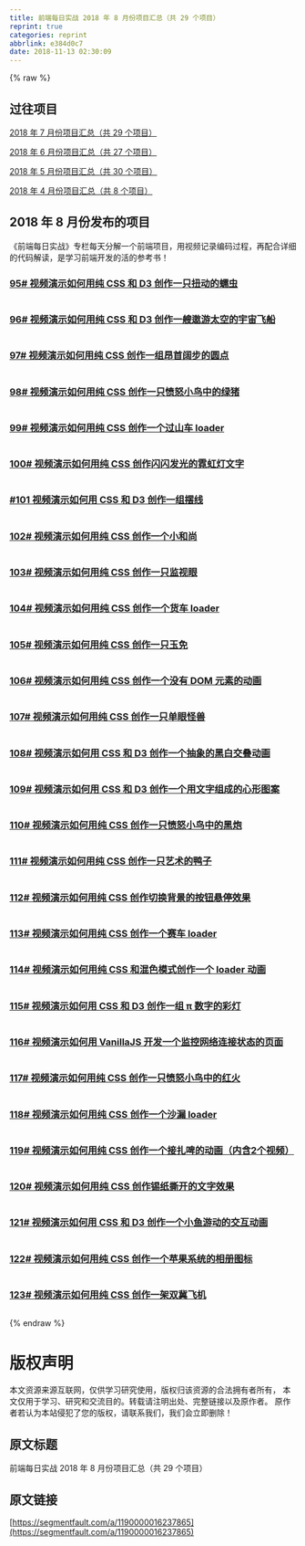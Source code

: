 ```yaml
---
title: 前端每日实战 2018 年 8 月份项目汇总（共 29 个项目）
reprint: true
categories: reprint
abbrlink: e384d0c7
date: 2018-11-13 02:30:09
---
```


{% raw %}
<h2>&#x8FC7;&#x5F80;&#x9879;&#x76EE;</h2><p><a href="https://segmentfault.com/a/1190000015958405">2018 &#x5E74; 7 &#x6708;&#x4EFD;&#x9879;&#x76EE;&#x6C47;&#x603B;&#xFF08;&#x5171; 29 &#x4E2A;&#x9879;&#x76EE;&#xFF09;</a></p><p><a href="https://segmentfault.com/a/1190000015439611">2018 &#x5E74; 6 &#x6708;&#x4EFD;&#x9879;&#x76EE;&#x6C47;&#x603B;&#xFF08;&#x5171; 27 &#x4E2A;&#x9879;&#x76EE;&#xFF09;</a></p><p><a href="https://segmentfault.com/a/1190000015440135">2018 &#x5E74; 5 &#x6708;&#x4EFD;&#x9879;&#x76EE;&#x6C47;&#x603B;&#xFF08;&#x5171; 30 &#x4E2A;&#x9879;&#x76EE;&#xFF09;</a></p><p><a href="https://segmentfault.com/a/1190000014675969">2018 &#x5E74; 4 &#x6708;&#x4EFD;&#x9879;&#x76EE;&#x6C47;&#x603B;&#xFF08;&#x5171; 8 &#x4E2A;&#x9879;&#x76EE;&#xFF09;</a></p><h2>2018 &#x5E74; 8 &#x6708;&#x4EFD;&#x53D1;&#x5E03;&#x7684;&#x9879;&#x76EE;</h2><p>&#x300A;&#x524D;&#x7AEF;&#x6BCF;&#x65E5;&#x5B9E;&#x6218;&#x300B;&#x4E13;&#x680F;&#x6BCF;&#x5929;&#x5206;&#x89E3;&#x4E00;&#x4E2A;&#x524D;&#x7AEF;&#x9879;&#x76EE;&#xFF0C;&#x7528;&#x89C6;&#x9891;&#x8BB0;&#x5F55;&#x7F16;&#x7801;&#x8FC7;&#x7A0B;&#xFF0C;&#x518D;&#x914D;&#x5408;&#x8BE6;&#x7EC6;&#x7684;&#x4EE3;&#x7801;&#x89E3;&#x8BFB;&#xFF0C;&#x662F;&#x5B66;&#x4E60;&#x524D;&#x7AEF;&#x5F00;&#x53D1;&#x7684;&#x6D3B;&#x7684;&#x53C2;&#x8003;&#x4E66;&#xFF01;</p><h3><a href="https://segmentfault.com/a/1190000015838476">95# &#x89C6;&#x9891;&#x6F14;&#x793A;&#x5982;&#x4F55;&#x7528;&#x7EAF; CSS &#x548C; D3 &#x521B;&#x4F5C;&#x4E00;&#x53EA;&#x626D;&#x52A8;&#x7684;&#x8815;&#x866B;</a></h3><p><span class="img-wrap"><img data-src="https://segmentfault.com/img/bVbeCtr?w=400&amp;h=301" src="https://static.alili.techhttps://segmentfault.com/img/bVbeCtr?w=400&amp;h=301" alt="" title=""></span></p><h3><a href="https://segmentfault.com/a/1190000015853738">96# &#x89C6;&#x9891;&#x6F14;&#x793A;&#x5982;&#x4F55;&#x7528;&#x7EAF; CSS &#x548C; D3 &#x521B;&#x4F5C;&#x4E00;&#x8258;&#x9068;&#x6E38;&#x592A;&#x7A7A;&#x7684;&#x5B87;&#x5B99;&#x98DE;&#x8239;</a></h3><p><span class="img-wrap"><img data-src="https://segmentfault.com/img/bVbeGrB?w=400&amp;h=301" src="https://static.alili.techhttps://segmentfault.com/img/bVbeGrB?w=400&amp;h=301" alt="" title=""></span></p><h3><a href="https://segmentfault.com/a/1190000015868445">97# &#x89C6;&#x9891;&#x6F14;&#x793A;&#x5982;&#x4F55;&#x7528;&#x7EAF; CSS &#x521B;&#x4F5C;&#x4E00;&#x7EC4;&#x6602;&#x9996;&#x9614;&#x6B65;&#x7684;&#x5706;&#x70B9;</a></h3><p><span class="img-wrap"><img data-src="https://segmentfault.com/img/bVbeKgO?w=400&amp;h=300" src="https://static.alili.techhttps://segmentfault.com/img/bVbeKgO?w=400&amp;h=300" alt="" title=""></span></p><h3><a href="https://segmentfault.com/a/1190000015909608">98# &#x89C6;&#x9891;&#x6F14;&#x793A;&#x5982;&#x4F55;&#x7528;&#x7EAF; CSS &#x521B;&#x4F5C;&#x4E00;&#x53EA;&#x6124;&#x6012;&#x5C0F;&#x9E1F;&#x4E2D;&#x7684;&#x7EFF;&#x732A;</a></h3><p><span class="img-wrap"><img data-src="https://segmentfault.com/img/bVbeUYJ?w=400&amp;h=300" src="https://static.alili.techhttps://segmentfault.com/img/bVbeUYJ?w=400&amp;h=300" alt="" title=""></span></p><h3><a href="https://segmentfault.com/a/1190000015924973">99# &#x89C6;&#x9891;&#x6F14;&#x793A;&#x5982;&#x4F55;&#x7528;&#x7EAF; CSS &#x521B;&#x4F5C;&#x4E00;&#x4E2A;&#x8FC7;&#x5C71;&#x8F66; loader</a></h3><p><span class="img-wrap"><img data-src="https://segmentfault.com/img/bVbeYYy?w=400&amp;h=300" src="https://static.alili.techhttps://segmentfault.com/img/bVbeYYy?w=400&amp;h=300" alt="" title=""></span></p><h3><a href="https://segmentfault.com/a/1190000015939758">100# &#x89C6;&#x9891;&#x6F14;&#x793A;&#x5982;&#x4F55;&#x7528;&#x7EAF; CSS &#x521B;&#x4F5C;&#x95EA;&#x95EA;&#x53D1;&#x5149;&#x7684;&#x9713;&#x8679;&#x706F;&#x6587;&#x5B57;</a></h3><p><span class="img-wrap"><img data-src="https://segmentfault.com/img/bVbe2O1?w=400&amp;h=299" src="https://static.alili.techhttps://segmentfault.com/img/bVbe2O1?w=400&amp;h=299" alt="" title=""></span></p><h3><a href="https://segmentfault.com/a/1190000015953665">#101 &#x89C6;&#x9891;&#x6F14;&#x793A;&#x5982;&#x4F55;&#x7528; CSS &#x548C; D3 &#x521B;&#x4F5C;&#x4E00;&#x7EC4;&#x6446;&#x7EBF;</a></h3><p><span class="img-wrap"><img data-src="https://segmentfault.com/img/bVbe6re?w=400&amp;h=301" src="https://static.alili.techhttps://segmentfault.com/img/bVbe6re?w=400&amp;h=301" alt="" title=""></span></p><h3><a href="https://segmentfault.com/a/1190000015966978">102# &#x89C6;&#x9891;&#x6F14;&#x793A;&#x5982;&#x4F55;&#x7528;&#x7EAF; CSS &#x521B;&#x4F5C;&#x4E00;&#x4E2A;&#x5C0F;&#x548C;&#x5C1A;</a></h3><p><span class="img-wrap"><img data-src="https://segmentfault.com/img/bVbe9T2?w=400&amp;h=300" src="https://static.alili.techhttps://segmentfault.com/img/bVbe9T2?w=400&amp;h=300" alt="" title=""></span></p><h3><a href="https://segmentfault.com/a/1190000015978181">103# &#x89C6;&#x9891;&#x6F14;&#x793A;&#x5982;&#x4F55;&#x7528;&#x7EAF; CSS &#x521B;&#x4F5C;&#x4E00;&#x53EA;&#x76D1;&#x89C6;&#x773C;</a></h3><p><span class="img-wrap"><img data-src="https://segmentfault.com/img/bVbfcOK?w=400&amp;h=300" src="https://static.alili.techhttps://segmentfault.com/img/bVbfcOK?w=400&amp;h=300" alt="" title=""></span></p><h3><a href="https://segmentfault.com/a/1190000015982054">104# &#x89C6;&#x9891;&#x6F14;&#x793A;&#x5982;&#x4F55;&#x7528;&#x7EAF; CSS &#x521B;&#x4F5C;&#x4E00;&#x4E2A;&#x8D27;&#x8F66; loader</a></h3><p><span class="img-wrap"><img data-src="https://segmentfault.com/img/bVbfdO7?w=400&amp;h=300" src="https://static.alili.techhttps://segmentfault.com/img/bVbfdO7?w=400&amp;h=300" alt="" title=""></span></p><h3><a href="https://segmentfault.com/a/1190000015997373">105# &#x89C6;&#x9891;&#x6F14;&#x793A;&#x5982;&#x4F55;&#x7528;&#x7EAF; CSS &#x521B;&#x4F5C;&#x4E00;&#x53EA;&#x7389;&#x514D;</a></h3><p><span class="img-wrap"><img data-src="https://segmentfault.com/img/bVbfhOi?w=400&amp;h=300" src="https://static.alili.techhttps://segmentfault.com/img/bVbfhOi?w=400&amp;h=300" alt="" title=""></span></p><h3><a href="https://segmentfault.com/a/1190000016013632">106# &#x89C6;&#x9891;&#x6F14;&#x793A;&#x5982;&#x4F55;&#x7528;&#x7EAF; CSS &#x521B;&#x4F5C;&#x4E00;&#x4E2A;&#x6CA1;&#x6709; DOM &#x5143;&#x7D20;&#x7684;&#x52A8;&#x753B;</a></h3><p><span class="img-wrap"><img data-src="https://segmentfault.com/img/bVbfl2x?w=400&amp;h=301" src="https://static.alili.techhttps://segmentfault.com/img/bVbfl2x?w=400&amp;h=301" alt="" title=""></span></p><h3><a href="https://segmentfault.com/a/1190000016032348">107# &#x89C6;&#x9891;&#x6F14;&#x793A;&#x5982;&#x4F55;&#x7528;&#x7EAF; CSS &#x521B;&#x4F5C;&#x4E00;&#x53EA;&#x5355;&#x773C;&#x602A;&#x517D;</a></h3><p><span class="img-wrap"><img data-src="https://segmentfault.com/img/bVbfqUp?w=400&amp;h=306" src="https://static.alili.techhttps://segmentfault.com/img/bVbfqUp?w=400&amp;h=306" alt="" title=""></span></p><h3><a href="https://segmentfault.com/a/1190000016047889">108# &#x89C6;&#x9891;&#x6F14;&#x793A;&#x5982;&#x4F55;&#x7528; CSS &#x548C; D3 &#x521B;&#x4F5C;&#x4E00;&#x4E2A;&#x62BD;&#x8C61;&#x7684;&#x9ED1;&#x767D;&#x4EA4;&#x53E0;&#x52A8;&#x753B;</a></h3><p><span class="img-wrap"><img data-src="https://segmentfault.com/img/bVbfvrc?w=400&amp;h=301" src="https://static.alili.techhttps://segmentfault.com/img/bVbfvrc?w=400&amp;h=301" alt="" title=""></span></p><h3><a href="https://segmentfault.com/a/1190000016054581">109# &#x89C6;&#x9891;&#x6F14;&#x793A;&#x5982;&#x4F55;&#x7528; CSS &#x548C; D3 &#x521B;&#x4F5C;&#x4E00;&#x4E2A;&#x7528;&#x6587;&#x5B57;&#x7EC4;&#x6210;&#x7684;&#x5FC3;&#x5F62;&#x56FE;&#x6848;</a></h3><p><span class="img-wrap"><img data-src="https://segmentfault.com/img/bVbfwGW?w=400&amp;h=303" src="https://static.alili.techhttps://segmentfault.com/img/bVbfwGW?w=400&amp;h=303" alt="" title=""></span></p><h3><a href="https://segmentfault.com/a/1190000016057308">110# &#x89C6;&#x9891;&#x6F14;&#x793A;&#x5982;&#x4F55;&#x7528;&#x7EAF; CSS &#x521B;&#x4F5C;&#x4E00;&#x53EA;&#x6124;&#x6012;&#x5C0F;&#x9E1F;&#x4E2D;&#x7684;&#x9ED1;&#x70AE;</a></h3><p><span class="img-wrap"><img data-src="https://segmentfault.com/img/bVbfxoZ?w=400&amp;h=300" src="https://static.alili.techhttps://segmentfault.com/img/bVbfxoZ?w=400&amp;h=300" alt="" title=""></span></p><h3><a href="https://segmentfault.com/a/1190000016063497">111# &#x89C6;&#x9891;&#x6F14;&#x793A;&#x5982;&#x4F55;&#x7528;&#x7EAF; CSS &#x521B;&#x4F5C;&#x4E00;&#x53EA;&#x827A;&#x672F;&#x7684;&#x9E2D;&#x5B50;</a></h3><p><span class="img-wrap"><img data-src="https://segmentfault.com/img/bVbfy0O?w=400&amp;h=300" src="https://static.alili.techhttps://segmentfault.com/img/bVbfy0O?w=400&amp;h=300" alt="" title=""></span></p><h3><a href="https://segmentfault.com/a/1190000016068948">112# &#x89C6;&#x9891;&#x6F14;&#x793A;&#x5982;&#x4F55;&#x7528;&#x7EAF; CSS &#x521B;&#x4F5C;&#x5207;&#x6362;&#x80CC;&#x666F;&#x7684;&#x6309;&#x94AE;&#x60AC;&#x505C;&#x6548;&#x679C;</a></h3><p><span class="img-wrap"><img data-src="https://segmentfault.com/img/bVbfAqJ?w=400&amp;h=301" src="https://static.alili.techhttps://segmentfault.com/img/bVbfAqJ?w=400&amp;h=301" alt="" title=""></span></p><h3><a href="https://segmentfault.com/a/1190000016087024">113# &#x89C6;&#x9891;&#x6F14;&#x793A;&#x5982;&#x4F55;&#x7528;&#x7EAF; CSS &#x521B;&#x4F5C;&#x4E00;&#x4E2A;&#x8D5B;&#x8F66; loader</a></h3><p><span class="img-wrap"><img data-src="https://segmentfault.com/img/bVbfFvo?w=400&amp;h=303" src="https://static.alili.techhttps://segmentfault.com/img/bVbfFvo?w=400&amp;h=303" alt="" title=""></span></p><h3><a href="https://segmentfault.com/a/1190000016100197">114# &#x89C6;&#x9891;&#x6F14;&#x793A;&#x5982;&#x4F55;&#x7528;&#x7EAF; CSS &#x548C;&#x6DF7;&#x8272;&#x6A21;&#x5F0F;&#x521B;&#x4F5C;&#x4E00;&#x4E2A; loader &#x52A8;&#x753B;</a></h3><p><span class="img-wrap"><img data-src="https://segmentfault.com/img/bVbfIyK?w=400&amp;h=303" src="https://static.alili.techhttps://segmentfault.com/img/bVbfIyK?w=400&amp;h=303" alt="" title=""></span></p><h3><a href="https://segmentfault.com/a/1190000016118926">115# &#x89C6;&#x9891;&#x6F14;&#x793A;&#x5982;&#x4F55;&#x7528; CSS &#x548C; D3 &#x521B;&#x4F5C;&#x4E00;&#x7EC4; &#x3C0; &#x6570;&#x5B57;&#x7684;&#x5F69;&#x706F;</a></h3><p><span class="img-wrap"><img data-src="https://segmentfault.com/img/bVbfNqO?w=400&amp;h=305" src="https://static.alili.techhttps://segmentfault.com/img/bVbfNqO?w=400&amp;h=305" alt="" title=""></span></p><h3><a href="https://segmentfault.com/a/1190000016130216">116# &#x89C6;&#x9891;&#x6F14;&#x793A;&#x5982;&#x4F55;&#x7528; VanillaJS &#x5F00;&#x53D1;&#x4E00;&#x4E2A;&#x76D1;&#x63A7;&#x7F51;&#x7EDC;&#x8FDE;&#x63A5;&#x72B6;&#x6001;&#x7684;&#x9875;&#x9762;</a></h3><p><span class="img-wrap"><img data-src="https://segmentfault.com/img/bVbfQmV?w=400&amp;h=305" src="https://static.alili.techhttps://segmentfault.com/img/bVbfQmV?w=400&amp;h=305" alt="" title=""></span></p><h3><a href="https://segmentfault.com/a/1190000016145099">117# &#x89C6;&#x9891;&#x6F14;&#x793A;&#x5982;&#x4F55;&#x7528;&#x7EAF; CSS &#x521B;&#x4F5C;&#x4E00;&#x53EA;&#x6124;&#x6012;&#x5C0F;&#x9E1F;&#x4E2D;&#x7684;&#x7EA2;&#x706B;</a></h3><p><span class="img-wrap"><img data-src="https://segmentfault.com/img/bVbfUeW?w=400&amp;h=300" src="https://static.alili.techhttps://segmentfault.com/img/bVbfUeW?w=400&amp;h=300" alt="" title=""></span></p><h3><a href="https://segmentfault.com/a/1190000016153878">118# &#x89C6;&#x9891;&#x6F14;&#x793A;&#x5982;&#x4F55;&#x7528;&#x7EAF; CSS &#x521B;&#x4F5C;&#x4E00;&#x4E2A;&#x6C99;&#x6F0F; loader</a></h3><p><span class="img-wrap"><img data-src="https://segmentfault.com/img/bVbfWwz?w=400&amp;h=301" src="https://static.alili.techhttps://segmentfault.com/img/bVbfWwz?w=400&amp;h=301" alt="" title=""></span></p><h3><a href="https://segmentfault.com/a/1190000016158465">119# &#x89C6;&#x9891;&#x6F14;&#x793A;&#x5982;&#x4F55;&#x7528;&#x7EAF; CSS &#x521B;&#x4F5C;&#x4E00;&#x4E2A;&#x63A5;&#x624E;&#x5564;&#x7684;&#x52A8;&#x753B;&#xFF08;&#x5185;&#x542B;2&#x4E2A;&#x89C6;&#x9891;&#xFF09;</a></h3><p><span class="img-wrap"><img data-src="https://segmentfault.com/img/bVbfXIy?w=400&amp;h=300" src="https://static.alili.techhttps://segmentfault.com/img/bVbfXIy?w=400&amp;h=300" alt="" title=""></span></p><h3><a href="https://segmentfault.com/a/1190000016171875">120# &#x89C6;&#x9891;&#x6F14;&#x793A;&#x5982;&#x4F55;&#x7528;&#x7EAF; CSS &#x521B;&#x4F5C;&#x9521;&#x7EB8;&#x6495;&#x5F00;&#x7684;&#x6587;&#x5B57;&#x6548;&#x679C;</a></h3><p><span class="img-wrap"><img data-src="https://segmentfault.com/img/bVbf1cP?w=400&amp;h=300" src="https://static.alili.techhttps://segmentfault.com/img/bVbf1cP?w=400&amp;h=300" alt="" title=""></span></p><h3><a href="https://segmentfault.com/a/1190000016191758">121# &#x89C6;&#x9891;&#x6F14;&#x793A;&#x5982;&#x4F55;&#x7528; CSS &#x548C; D3 &#x521B;&#x4F5C;&#x4E00;&#x4E2A;&#x5C0F;&#x9C7C;&#x6E38;&#x52A8;&#x7684;&#x4EA4;&#x4E92;&#x52A8;&#x753B;</a></h3><p><span class="img-wrap"><img data-src="https://segmentfault.com/img/bVbf6nx?w=400&amp;h=302" src="https://static.alili.techhttps://segmentfault.com/img/bVbf6nx?w=400&amp;h=302" alt="" title=""></span></p><h3><a href="https://segmentfault.com/a/1190000016202268">122# &#x89C6;&#x9891;&#x6F14;&#x793A;&#x5982;&#x4F55;&#x7528;&#x7EAF; CSS &#x521B;&#x4F5C;&#x4E00;&#x4E2A;&#x82F9;&#x679C;&#x7CFB;&#x7EDF;&#x7684;&#x76F8;&#x518C;&#x56FE;&#x6807;</a></h3><p><span class="img-wrap"><img data-src="https://segmentfault.com/img/bVbgbWF?w=400&amp;h=302" src="https://static.alili.techhttps://segmentfault.com/img/bVbgbWF?w=400&amp;h=302" alt="" title=""></span></p><h3><a href="https://segmentfault.com/a/1190000016217774">123# &#x89C6;&#x9891;&#x6F14;&#x793A;&#x5982;&#x4F55;&#x7528;&#x7EAF; CSS &#x521B;&#x4F5C;&#x4E00;&#x67B6;&#x53CC;&#x5180;&#x98DE;&#x673A;</a></h3><p><span class="img-wrap"><img data-src="https://segmentfault.com/img/bVbgc89?w=400&amp;h=302" src="https://static.alili.techhttps://segmentfault.com/img/bVbgc89?w=400&amp;h=302" alt="" title=""></span></p>
{% endraw %}

# 版权声明
本文资源来源互联网，仅供学习研究使用，版权归该资源的合法拥有者所有，
本文仅用于学习、研究和交流目的。转载请注明出处、完整链接以及原作者。
原作者若认为本站侵犯了您的版权，请联系我们，我们会立即删除！

## 原文标题
前端每日实战 2018 年 8 月份项目汇总（共 29 个项目）

## 原文链接
[https://segmentfault.com/a/1190000016237865](https://segmentfault.com/a/1190000016237865)

